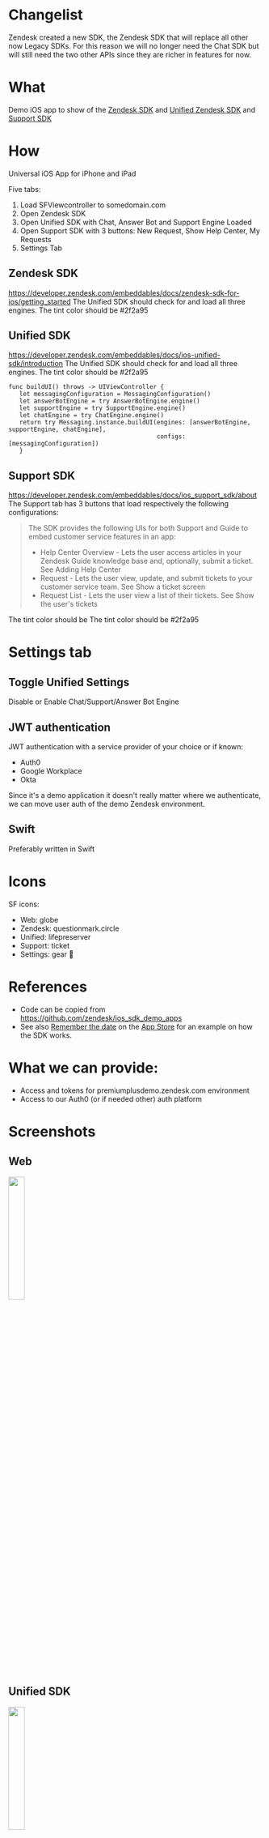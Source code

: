 # Changelist
Zendesk created a new SDK, the Zendesk SDK that will replace all other now Legacy SDKs. For this reason we will no longer need the Chat SDK but will still need the two other APIs since they are richer in features for now.

# What
Demo iOS app to show of the [Zendesk SDK](https://developer.zendesk.com/embeddables/docs/zendesk-sdk-for-ios/getting_started) and [Unified Zendesk SDK](https://developer.zendesk.com/embeddables/docs/ios-unified-sdk/getting_started) and [Support SDK](https://developer.zendesk.com/embeddables/docs/ios_support_sdk/nutshell)

# How
Universal iOS App for iPhone and iPad

Five tabs:

1. Load SFViewcontroller to somedomain.com
2. Open Zendesk SDK
3. Open Unified SDK with Chat, Answer Bot and Support Engine Loaded
4. Open Support SDK with 3 buttons: New Request, Show Help Center, My Requests
5. Settings Tab

## Zendesk SDK
https://developer.zendesk.com/embeddables/docs/zendesk-sdk-for-ios/getting_started
The Unified SDK should check for and load all three engines.
The tint color should be #2f2a95

## Unified SDK
https://developer.zendesk.com/embeddables/docs/ios-unified-sdk/introduction
The Unified SDK should check for and load all three engines.
The tint color should be #2f2a95

	func buildUI() throws -> UIViewController {
	   let messagingConfiguration = MessagingConfiguration()
	   let answerBotEngine = try AnswerBotEngine.engine()
	   let supportEngine = try SupportEngine.engine()
	   let chatEngine = try ChatEngine.engine()
	   return try Messaging.instance.buildUI(engines: [answerBotEngine, supportEngine, chatEngine],
											 configs: [messagingConfiguration])
	   }

## Support SDK
https://developer.zendesk.com/embeddables/docs/ios_support_sdk/about
The Support tab has 3 buttons that load respectively the following configurations:

> The SDK provides the following UIs for both Support and Guide to embed customer service features in an app:
> - Help Center Overview - Lets the user access articles in your Zendesk Guide knowledge base and, optionally, submit a ticket. See Adding Help Center
> - Request - Lets the user view, update, and submit tickets to your customer service team. See Show a ticket screen
> - Request List - Lets the user view a list of their tickets. See Show the user's tickets

The tint color should be The tint color should be #2f2a95

# Settings tab
## Toggle Unified Settings
Disable or Enable Chat/Support/Answer Bot Engine

## JWT authentication

JWT authentication with a service provider of your choice or if known:

- Auth0
- Google Workplace
- Okta

Since it's a demo application it doesn't really matter where we authenticate, we can move user auth of the demo Zendesk environment.

## Swift
Preferably written in Swift

# Icons
SF icons:
- Web: globe
- Zendesk: questionmark.circle
- Unified: lifepreserver
- Support: ticket
- Settings: gear  􀍟

# References
- Code can be copied from https://github.com/zendesk/ios_sdk_demo_apps
- See also [Remember the date](https://github.com/zendesk/sdk_demo_app_ios) on the [App Store](https://apps.apple.com/be/app/remember-the-date/id944696609) for an example on how the SDK works.

# What we can provide:
- Access and tokens for premiumplusdemo.zendesk.com environment
- Access to our Auth0 (or if needed other) auth platform

# Screenshots
## Web
<img width="25%" src="img/Web.png">

## Unified SDK
<img width="25%" src="img/Unified SDK.png">

## Support SDK
<img width="25%" src="img/Support SDK.png"><br>
<img width="25%" src="img/Support SDK - Guide.png">
<img width="25%" src="img/Support SDK - New Ticket.png">
<img width="25%" src="img/Support SDK - My Tickets.png">

## Chat
<img width="25%" src="img/Chat SDK.png">

## Settings
<img width="25%" src="img/Settings.png">

## iPad
<img width="25%" src="img/iPad Sidebar.png">
